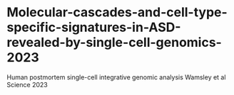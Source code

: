# Molecular-cascades-and-cell-type-specific-signatures-in-ASD-revealed-by-single-cell-genomics-2023
Human postmortem single-cell integrative genomic analysis Wamsley et al Science 2023
